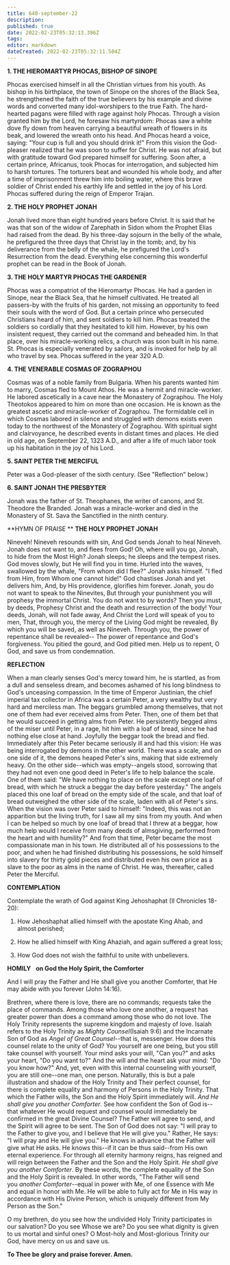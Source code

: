 ```yaml
---
title: 640-september-22
description: 
published: true
date: 2022-02-23T05:32:13.396Z
tags: 
editor: markdown
dateCreated: 2022-02-23T05:32:11.504Z
---
```



**1. THE HIEROMARTYR PHOCAS, BISHOP OF SINOPE**

Phocas exercised himself in all the Christian virtues from his youth. As bishop in his birthplace, the town of Sinope on the shores of the Black Sea, he strengthened the faith of the true believers by his example and divine words and converted many idol-worshipers to the true Faith. The hard-hearted pagans were filled with rage against holy Phocas. Through a vision granted him by the Lord, he foresaw his martyrdom: Phocas saw a white dove fly down from heaven carrying a beautiful wreath of flowers in its beak, and lowered the wreath onto his head. And Phocas heard a voice, saying: "Your cup is full and you should drink it!" From this vision the God-pleaser realized that he was soon to suffer for Christ. He was not afraid, but with gratitude toward God prepared himself for suffering. Soon after, a certain prince, Africanus, took Phocas for interrogation, and subjected him to harsh tortures. The torturers beat and wounded his whole body, and after a time of imprisonment threw him into boiling water, where this brave soldier of Christ ended his earthly life and settled in the joy of his Lord. Phocas suffered during the reign of Emperor Trajan.

**2. THE HOLY PROPHET JONAH**

Jonah lived more than eight hundred years before Christ. It is said that he was that son of the widow of Zarephath in Sidon whom the Prophet Elias had raised from the dead. By his three-day sojourn in the belly of the whale, he prefigured the three days that Christ lay in the tomb; and, by his deliverance from the belly of the whale, he prefigured the Lord's Resurrection from the dead. Everything else concerning this wonderful prophet can be read in the Book of Jonah.

**3. THE HOLY MARTYR PHOCAS THE GARDENER**

Phocas was a compatriot of the Hieromartyr Phocas. He had a garden in Sinope, near the Black Sea, that he himself cultivated. He treated all passers-by with the fruits of his garden, not missing an opportunity to feed their souls with the word of God. But a certain prince who persecuted Christians heard of him, and sent soldiers to kill him. Phocas treated the soldiers so cordially that they hesitated to kill him. However, by his own insistent request, they carried out the command and beheaded him. In that place, over his miracle-working relics, a church was soon built in his name. St. Phocas is especially venerated by sailors, and is invoked for help by all who travel by sea. Phocas suffered in the year 320 A.D.

**4. THE VENERABLE COSMAS OF ZOGRAPHOU**

Cosmas was of a noble family from Bulgaria. When his parents wanted him to marry, Cosmas fled to Mount Athos. He was a hermit and miracle-worker. He labored ascetically in a cave near the Monastery of Zographou. The Holy Theotokos appeared to him on more than one occasion. He is known as the greatest ascetic and miracle-worker of Zographou. The formidable cell in which Cosmas labored in silence and struggled with demons exists even today to the northwest of the Monastery of Zographou. With spiritual sight and clairvoyance, he described events in distant times and places. He died in old age, on September 22, 1323 A.D., and after a life of much labor took up his habitation in the joy of his Lord.

**5. SAINT PETER THE MERCIFUL**

Peter was a God-pleaser of the sixth century. (See "Reflection" below.) 

**6. SAINT JONAH THE PRESBYTER**

Jonah was the father of St. Theophanes, the writer of canons, and St. Theodore the Branded. Jonah was a miracle-worker and died in the Monastery of St. Sava the Sanctified in the ninth century.


**HYMN OF PRAISE
**
**THE HOLY PROPHET JONAH**

Nineveh! Nineveh resounds with sin,
And God sends Jonah to heal Nineveh.
Jonah does not want to, and flees from God!
Oh, where will you go, Jonah, to hide from the Most High?
Jonah sleeps; he sleeps and the tempest rises.
God moves slowly, but He will find you in time.
Hurled into the waves, swallowed by the whale,
"From whom did I flee?" Jonah asks himself.
"I fled from Him, from Whom one cannot hide!"
God chastises Jonah and yet delivers him,
And, by His providence, glorifies him forever.
Jonah, you do not want to speak to the Ninevites,
But through your punishment you will prophesy the immortal Christ.
You do not want to by words? Then you must, by deeds,
Prophesy Christ and the death and resurrection of the body!
Your deeds, Jonah, will not fade away,
And Christ the Lord will speak of you to men,
That, through you, the mercy of the Living God might be revealed,
By which you will be saved, as well as Nineveh.
Through you, the power of repentance shall be revealed--
The power of repentance and God's forgiveness.
You pitied the gourd, and God pitied men.
Help us to repent, O God, and save us from condemnation.


**REFLECTION**


When a man clearly senses God's mercy toward him, he is startled, as from a dull and senseless dream, and becomes ashamed of his long blindness to God's unceasing compassion. In the time of Emperor Justinian, the chief imperial tax collector in Africa was a certain Peter, a very wealthy but very hard and merciless man. The beggars grumbled among themselves, that not one of them had ever received alms from Peter. Then, one of them bet that he would succeed in getting alms from Peter. He persistently begged alms of the miser until Peter, in a rage, hit him with a loaf of bread, since he had nothing else close at hand. Joyfully the beggar took the bread and fled. Immediately after this Peter became seriously ill and had this vision: He was being interrogated by demons in the other world. There was a scale, and on one side of it, the demons heaped Peter's sins, making that side extremely heavy. On the other side--which was empty--angels stood, sorrowing that they had not even one good deed in Peter's life to help balance the scale. One of them said: "We have nothing to place on the scale except one loaf of bread, with which he struck a beggar the day before yesterday." The angels placed this one loaf of bread on the empty side of the scale, and that loaf of bread outweighed the other side of the scale, laden with all of Peter's sins. When the vision was over Peter said to himself: "Indeed, this was not an apparition but the living truth, for I saw all my sins from my youth. And when I can be helped so much by one loaf of bread that I threw at a beggar, how much help would I receive from many deeds of almsgiving, performed from the heart and with humility?" And from that time, Peter became the most compassionate man in his town. He distributed all of his possessions to the poor, and when he had finished distributing his possessions, he sold himself into slavery for thirty gold pieces and distributed even his own price as a slave to the poor as alms in the name of Christ. He was, thereafter, called Peter the Merciful.



**CONTEMPLATION**


Contemplate the wrath of God against King Jehoshaphat (II Chronicles 18-20):

1.  How Jehoshaphat allied himself with the apostate King Ahab, and almost perished;

1.  How he allied himself with King Ahaziah, and again suffered a great loss;

1.  How God does not wish the faithful to unite with unbelievers.


**HOMILY**
 
**on God the Holy Spirit, the Comforter**


And I will pray the Father and He shall give you another Comforter, that He may abide with you forever (John 14:16).

Brethren, where there is love, there are no commands; requests take the place of commands. Among those who love one another, a request has greater power than does a command among those who do not love. The Holy Trinity represents the supreme kingdom and majesty of love. Isaiah refers to the Holy Trinity as *Mighty Counsel*(Isaiah 9:6) and the Incarnate Son of God as *Angel of Great Counsel*--that is, messenger. How does this counsel relate to the unity of God? You yourself are one being, but you still take counsel with yourself. Your mind asks your will, "Can you?" and asks your heart, "Do you want to?" And the will and the heart ask your mind: "Do you know how?" And, yet, even with this internal counseling with yourself, you are still one--one man, one person. Naturally, this is but a pale illustration and shadow of the Holy Trinity and Their perfect counsel, for there is complete equality and harmony of Persons in the Holy Trinity. That which the Father wills, the Son and the Holy Spirit immediately will. *And He shall give you another Comforter*. See how confident the Son of God is--that whatever He would request and counsel would immediately be confirmed in the great Divine Counsel? The Father will agree to send, and the Spirit will agree to be sent. The Son of God does not say: "I will pray to the Father to give you, and I believe that He will give you." Rather, He says: "I will pray and He will give you." He knows in advance that the Father will give what He asks. He knows this--if it can be thus said--from His own eternal experience. For through all eternity harmony reigns, has reigned and will reign between the Father and the Son and the Holy Spirit. *He shall give you another Comforter*. By these words, the complete equality of the Son and the Holy Spirit is revealed. In other words, "The Father will send you *another Comforter*--equal in power with Me, of one Essence with Me and equal in honor with Me. He will be able to fully act for Me in His way in accordance with His Divine Person, which is uniquely different from My Person as the Son."

O my brethren, do you see how the undivided Holy Trinity participates in our salvation? Do you see Whose we are? Do you see what dignity is given to us mortal and sinful ones? O Most-holy and Most-glorious Trinity our God, have mercy on us and save us.

**To Thee be glory and praise forever. Amen.**
